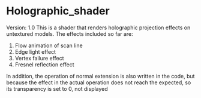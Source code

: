 # Holographic_shader
Version: 1.0
This is a shader that renders holographic projection effects on untextured models. 
The effects included so far are:
1. Flow animation of scan line
2. Edge light effect
3. Vertex failure effect
4. Fresnel reflection effect

In addition, the operation of normal extension is also written in the code, 
but because the effect in the actual operation does not reach the expected, so its transparency is set to 0, not displayed

